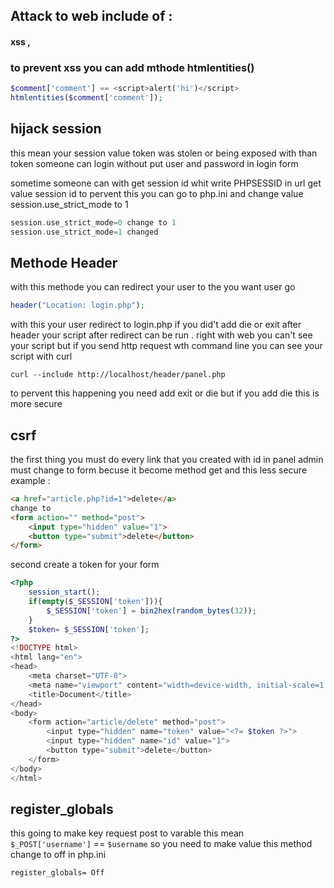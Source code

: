 ## Attack to web include of :
#### xss , 

### to prevent xss you can add mthode htmlentities()
```php
$comment['comment'] == <script>alert('hi')</script>
htmlentities($comment['comment']);
```

## hijack session

this mean your session value token was stolen or being exposed with than token someone can login without put user and password in login form

sometime someone can with get session id whit write PHPSESSID in url get value session id to pervent this you can go to php.ini and change value session.use_strict_mode to 1
```php
session.use_strict_mode=0 change to 1
session.use_strict_mode=1 changed
```

## Methode Header
with this methode you can redirect your user to the you want user go
```php
header("Location: login.php");
```
with this your user redirect to login.php if you did't add die or exit after header your script after redirect can be run . right with web you can't see your script but if you send http request wth command line you can see your script with curl
```command
curl --include http://localhost/header/panel.php
```
to pervent this happening you need add exit or die but if you add die this is more secure

## csrf

the first thing you must do every link that you created with id in panel admin must change to form becuse it become method get and this less secure
example :
```html
<a href="article.php?id=1">delete</a>
change to
<form action="" method="post">
    <input type="hidden" value="1">
    <button type="submit">delete</button>
</form>
```

second create a token for your form
```php
<?php
    session_start();
    if(empty($_SESSION['token'])){
        $_SESSION['token'] = bin2hex(random_bytes(32));
    }
    $token= $_SESSION['token'];
?>
<!DOCTYPE html>
<html lang="en">
<head>
    <meta charset="UTF-8">
    <meta name="viewport" content="width=device-width, initial-scale=1.0">
    <title>Document</title>
</head>
<body>
    <form action="article/delete" method="post">
        <input type="hidden" name="token" value="<?= $token ?>">
        <input type="hidden" name="id" value="1">
        <button type="submit">delete</button>
    </form>
</body>
</html>
```

## register_globals
this going to make key request post to varable this mean `$_POST['username']` == `$username` so you need to make value this method change to off in php.ini
```
register_globals= Off
```